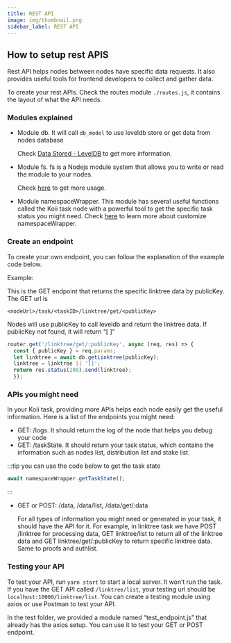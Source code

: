 ```yaml
---
title: REST API
image: img/thumbnail.png
sidebar_label: REST API
---
```


## **How to setup rest APIS**

Rest API helps nodes between nodes have specific data requests. It also provides useful tools for frontend developers to collect and gather data. 

To create your rest APIs. Check the routes module `./routes.js`, it contains the layout of what the API needs.


### **Modules explained**



* Module db. It will call `db_model` to use leveldb store or get data from nodes database

    Check [Data Stored - LevelDB](/develop/microservices-and-tasks/linktree-task/data-stored) to get more information.

* Module fs. fs is a Nodejs module system that allows you to write or read the module to your nodes.

    Check [here](https://nodejs.org/api/fs.html) to get more usage.

* Module namespaceWrapper. This module has several useful functions called the Koii task node with a powerful tool to get the specific task status you might need. Check [here](/develop/microservices-and-tasks/task-development-kit-tdk/using-the-task-namespace/customizing-the-namespace) to learn more about customize namespaceWrapper.


### Create an endpoint

To create your own endpoint, you can follow the explanation of the example code below.

Example: 

This is the GET endpoint that returns the specific linktree data by publicKey. The GET url is 

```
<nodeUrl>/task/<taskID>/linktree/get/<publicKey>
```

 Nodes will use publicKey to call leveldb and return the linktree data. If publicKey not found, it will return “[ ]”

 ```javascript
router.get('/linktree/get/:publicKey', async (req, res) => {
   const { publicKey } = req.params;
   let linktree = await db.getLinktree(publicKey);
   linktree = linktree || '[]';
   return res.status(200).send(linktree);
   });
 ```

### APIs you might need

In your Koii task, providing more APIs helps each node easily get the useful information. Here is a list of the endpoints you might need:



* GET: /logs. It should return the log of the node that helps you debug your code
* GET: /taskState. It should return your task status, which contains the information such as nodes list, distribution list and stake list.

:::tip
you can use the code below to get the task state
```javascript
await namespaceWrapper.getTaskState();
```
:::

* GET or POST:  /data, /data/list, /data/get/:data

    For all types of information you might need or generated in your task, it should have the API for it. For example, in linktree task we have POST /linktree for processing data, GET linktree/list to return all of the linktree data and GET linktree/get/:publicKey to return specific linktree data. Same to proofs and authlist.



### Testing your API

To test your API, run `yarn start` to start a local server. It won’t run the task. If you have the GET API called `/linktree/list`, your testing url should be `localhost:10000/linktree/list`. You can create a testing module using axios or use Postman to test your API.

In the test folder, we provided a module named “test_endpoint.js” that already has the axios setup. You can use it to test your GET or POST endpoint.


